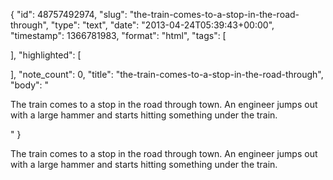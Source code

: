 {
  "id": 48757492974,
  "slug": "the-train-comes-to-a-stop-in-the-road-through",
  "type": "text",
  "date": "2013-04-24T05:39:43+00:00",
  "timestamp": 1366781983,
  "format": "html",
  "tags": [

  ],
  "highlighted": [

  ],
  "note_count": 0,
  "title": "the-train-comes-to-a-stop-in-the-road-through",
  "body": "<p>The train comes to a stop in the road through town. An engineer jumps out with a large hammer and starts hitting something under the train.</p>"
}

<p>The train comes to a stop in the road through town. An engineer jumps out with a large hammer and starts hitting something under the train.</p>